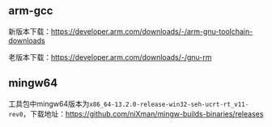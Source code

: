 ## arm-gcc

新版本下载：<https://developer.arm.com/downloads/-/arm-gnu-toolchain-downloads>

老版本下载：<https://developer.arm.com/downloads/-/gnu-rm>

## mingw64

工具包中mingw64版本为`x86_64-13.2.0-release-win32-seh-ucrt-rt_v11-rev0`，下载地址：<https://github.com/niXman/mingw-builds-binaries/releases>
